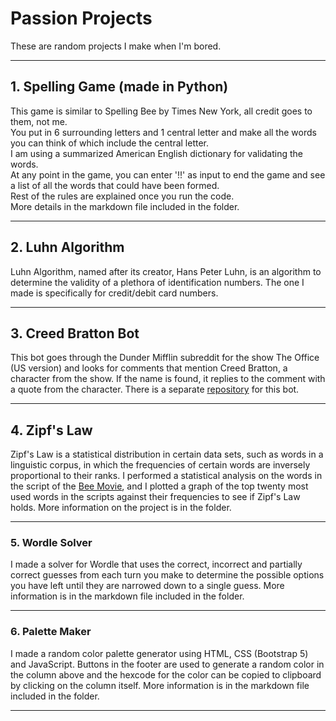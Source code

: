 # Passion Projects

These are random projects I make when I'm bored.

<hr>

## 1. Spelling Game (made in Python)
This game is similar to Spelling Bee by Times New York, all credit goes to them, not me. <br>
You put in 6 surrounding letters and 1 central letter and make all the words you can think of which include the central letter. <br>
I am using a summarized American English dictionary for validating the words. <br>
At any point in the game, you can enter '!!' as input to end the game and see a list of all the words that could have been formed. <br>
Rest of the rules are explained once you run the code. <br>
More details in the markdown file included in the folder.

<hr>


## 2. Luhn Algorithm
 Luhn Algorithm, named after its creator, Hans Peter Luhn, is an algorithm to determine the validity of a plethora of identification numbers. The one I made is specifically for credit/debit card numbers.

 <hr>

 ## 3. Creed Bratton Bot
 This bot goes through the Dunder Mifflin subreddit for the show The Office (US version) and looks for comments that mention Creed Bratton, a character from the show. If the name is found, it replies to the comment with a quote from the character. There is a separate [repository](https://github.com/saadpocalypse/CreedBrattonBot) for this bot.

 <hr>

 ## 4. Zipf's Law
 Zipf's Law is a statistical distribution in certain data sets, such as words in a linguistic corpus, in which the frequencies of certain words are inversely proportional to their ranks. I performed a statistical analysis on the words in the script of the [Bee Movie](https://www.imdb.com/title/tt0389790/), and I plotted a graph of the top twenty most used words in the scripts against their frequencies to see if Zipf's Law holds. More information on the project is in the folder.

 <hr>

 ### 5. Wordle Solver
 I made a solver for Wordle that uses the correct, incorrect and partially correct guesses from each turn you make to determine the possible options you have left until they are narrowed down to a single guess. More information is in the markdown file included in the folder.

 <hr>

 ### 6. Palette Maker
 I made a random color palette generator using HTML, CSS (Bootstrap 5) and JavaScript. Buttons in the footer are used to generate a random color in the column above and the hexcode for the color can be copied to clipboard by clicking on the column itself. More information is in the markdown file included in the folder.

 <hr>
